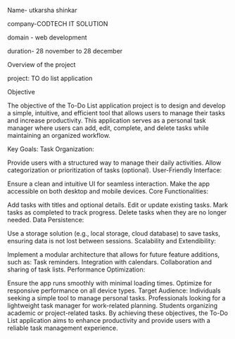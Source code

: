  Name- utkarsha shinkar
 
 company-CODTECH IT SOLUTION
 
 domain - web development
 
 duration- 28 november to 28 december

 Overview of the project

 project: TO do list application

 Objective 
 
 The objective of the To-Do List application project is to design and develop a simple, intuitive, and efficient tool that allows users to manage their tasks and increase productivity. This application serves as a personal task manager where users can add, edit, complete, and delete tasks while maintaining an organized workflow.

Key Goals:
Task Organization:

Provide users with a structured way to manage their daily activities.
Allow categorization or prioritization of tasks (optional).
User-Friendly Interface:

Ensure a clean and intuitive UI for seamless interaction.
Make the app accessible on both desktop and mobile devices.
Core Functionalities:

Add tasks with titles and optional details.
Edit or update existing tasks.
Mark tasks as completed to track progress.
Delete tasks when they are no longer needed.
Data Persistence:

Use a storage solution (e.g., local storage, cloud database) to save tasks, ensuring data is not lost between sessions.
Scalability and Extendibility:

Implement a modular architecture that allows for future feature additions, such as:
Task reminders.
Integration with calendars.
Collaboration and sharing of task lists.
Performance Optimization:

Ensure the app runs smoothly with minimal loading times.
Optimize for responsive performance on all device types.
Target Audience:
Individuals seeking a simple tool to manage personal tasks.
Professionals looking for a lightweight task manager for work-related planning.
Students organizing academic or project-related tasks.
By achieving these objectives, the To-Do List application aims to enhance productivity and provide users with a reliable task management experience.
